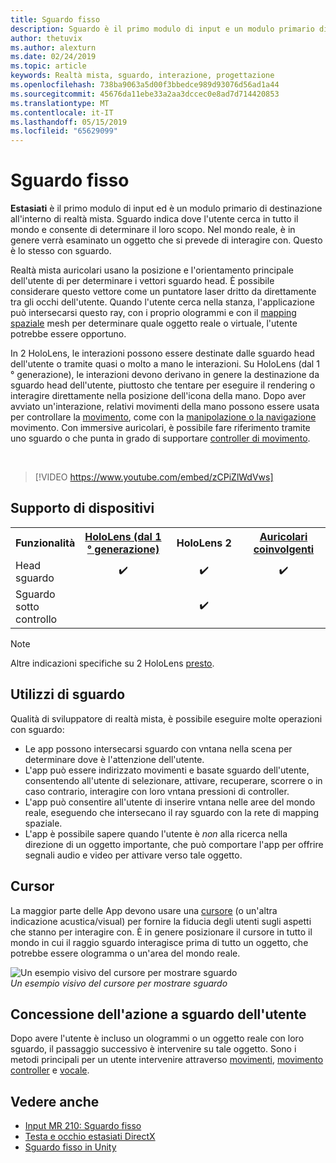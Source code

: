 ```yaml
---
title: Sguardo fisso
description: Sguardo è il primo modulo di input e un modulo primario di destinazione all'interno di realtà mista.
author: thetuvix
ms.author: alexturn
ms.date: 02/24/2019
ms.topic: article
keywords: Realtà mista, sguardo, interazione, progettazione
ms.openlocfilehash: 738ba9063a5d00f3bbedce989d93076d56ad1a44
ms.sourcegitcommit: 45676da11ebe33a2aa3dccec0e8ad7d714420853
ms.translationtype: MT
ms.contentlocale: it-IT
ms.lasthandoff: 05/15/2019
ms.locfileid: "65629099"
---
```

# <a name="gaze"></a>Sguardo fisso

**Estasiati** è il primo modulo di input ed è un modulo primario di destinazione all'interno di realtà mista. Sguardo indica dove l'utente cerca in tutto il mondo e consente di determinare il loro scopo. Nel mondo reale, è in genere verrà esaminato un oggetto che si prevede di interagire con. Questo è lo stesso con sguardo.

Realtà mista auricolari usano la posizione e l'orientamento principale dell'utente di per determinare i vettori sguardo head. È possibile considerare questo vettore come un puntatore laser dritto da direttamente tra gli occhi dell'utente. Quando l'utente cerca nella stanza, l'applicazione può intersecarsi questo ray, con i proprio ologrammi e con il [mapping spaziale](spatial-mapping.md) mesh per determinare quale oggetto reale o virtuale, l'utente potrebbe essere opportuno.

In 2 HoloLens, le interazioni possono essere destinate dalle sguardo head dell'utente o tramite quasi o molto a mano le interazioni.  Su HoloLens (dal 1 ° generazione), le interazioni devono derivano in genere la destinazione da sguardo head dell'utente, piuttosto che tentare per eseguire il rendering o interagire direttamente nella posizione dell'icona della mano. Dopo aver avviato un'interazione, relativi movimenti della mano possono essere usata per controllare la [movimento](gestures.md), come con la [manipolazione o la navigazione](gestures.md#composite-gestures) movimento. Con immersive auricolari, è possibile fare riferimento tramite uno sguardo o che punta in grado di supportare [controller di movimento](motion-controllers.md).

<br>

>[!VIDEO https://www.youtube.com/embed/zCPiZlWdVws]

## <a name="device-support"></a>Supporto di dispositivi

<table>
<tr>
<th>Funzionalità</th><th style="width:150px"> <a href="hololens-hardware-details.md">HoloLens (dal 1 ° generazione)</a></th><th style="width:150px">HoloLens 2</th><th style="width:150px"> <a href="immersive-headset-hardware-details.md">Auricolari coinvolgenti</a></th>
</tr><tr>
<td> Head sguardo</td><td style="text-align: center;"> ✔️</td><td style="text-align: center;"> ✔️</td><td style="text-align: center;"> ✔️</td>
</tr><tr>
<td> Sguardo sotto controllo</td><td></td><td style="text-align: center;">✔️</td><td></td>
</tr>
</table>

> [!NOTE]
> Altre indicazioni specifiche su 2 HoloLens [presto](index.md#news-and-notes).


## <a name="uses-of-gaze"></a>Utilizzi di sguardo

Qualità di sviluppatore di realtà mista, è possibile eseguire molte operazioni con sguardo:
* Le app possono intersecarsi sguardo con vntana nella scena per determinare dove è l'attenzione dell'utente.
* L'app può essere indirizzato movimenti e basate sguardo dell'utente, consentendo all'utente di selezionare, attivare, recuperare, scorrere o in caso contrario, interagire con loro vntana pressioni di controller.
* L'app può consentire all'utente di inserire vntana nelle aree del mondo reale, eseguendo che intersecano il ray sguardo con la rete di mapping spaziale.
* L'app è possibile sapere quando l'utente è *non* alla ricerca nella direzione di un oggetto importante, che può comportare l'app per offrire segnali audio e video per attivare verso tale oggetto.

## <a name="cursor"></a>Cursor

La maggior parte delle App devono usare una [cursore](cursors.md) (o un'altra indicazione acustica/visual) per fornire la fiducia degli utenti sugli aspetti che stanno per interagire con. È in genere posizionare il cursore in tutto il mondo in cui il raggio sguardo interagisce prima di tutto un oggetto, che potrebbe essere ologramma o un'area del mondo reale.

![Un esempio visivo del cursore per mostrare sguardo](images/cursor.jpg)<br>
*Un esempio visivo del cursore per mostrare sguardo*

## <a name="giving-action-to-the-users-gaze"></a>Concessione dell'azione a sguardo dell'utente

Dopo avere l'utente è incluso un ologrammi o un oggetto reale con loro sguardo, il passaggio successivo è intervenire su tale oggetto. Sono i metodi principali per un utente intervenire attraverso [movimenti](gestures.md), [movimento controller](motion-controllers.md) e [vocale](voice-input.md).

## <a name="see-also"></a>Vedere anche
* [Input MR 210: Sguardo fisso](holograms-210.md)
* [Testa e occhio estasiati DirectX](gaze-in-directx.md)
* [Sguardo fisso in Unity](gaze-in-unity.md)
